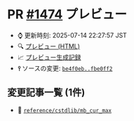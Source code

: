 # PR [\#1474](https://github.com/cpprefjp/site/pull/1474) プレビュー
- &#x231a; 更新時刻: 2025-07-14 22:27:57 JST
- &#x1f50d; [プレビュー (HTML)](https://cpprefjp.github.io/site/gen/pull/1474)
- &#x1f4c8; [プレビュー生成記録](https://github.com/cpprefjp/site/actions?query=event%3Apull_request_target+branch%3Acstdlib%2Fmb-cur-max)
- **&#x2AEF;** ソースの変更: [`be4f0eb..fbe0ff2`](https://github.com/cpprefjp/site/compare/be4f0ebf8933b9687adca36fd78b37acf25f4606..fbe0ff2648113ba237bf7873e790402c1ebc4cd0)

## 変更記事一覧 (1件)

- &#x1f4dd; [`reference/cstdlib/mb_cur_max`](https://cpprefjp.github.io/site/gen/pull/1474/reference/cstdlib/mb_cur_max.html)
